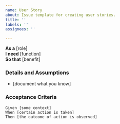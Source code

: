 ```yaml
---
name: User Story
about: Issue template for creating user stories.
title: ''
labels: ''
assignees: ''

---
```


**As a** [role]  
**I need** [function]  
**So that** [benefit]  
      
### Details and Assumptions
* [document what you know]      
### Acceptance Criteria     
```gherkin 
Given [some context]
When [certain action is taken]
Then [the outcome of action is observed]
```

